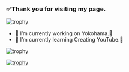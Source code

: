 ### :white_check_mark:Thank you for visiting my page.

![trophy](https://github-profile-summary-cards.vercel.app/api/cards/profile-details?username=antladybug&theme=dracula)

- :house_with_garden: I’m currently working on Yokohama.:running:
- :cinema: I’m currently learning Creating YouTube.:ant:

![trophy](https://github-readme-stats.vercel.app/api/top-langs/?username=antladybug&layout=compact&theme=dracula)


[![trophy](https://github-profile-trophy.vercel.app/?username=antladybug&theme=onedark)](https://github.com/ryo-ma/github-profile-trophy)

